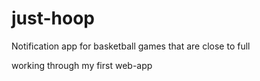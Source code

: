# just-hoop
Notification app for basketball games that are close to full

working through my first web-app
